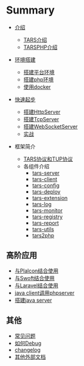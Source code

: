# Summary

* [介绍](README.md)
    * [TARS介绍](Introduction/tars.md)
    * [TARSPHP介绍](Introduction/tarsphp.md)

* [环境搭建]()
    * [搭建平台环境]()
    * [搭建php环境]()
    * [使用docker]()

* [快速起步]()
    * [搭建HttpServer]()
    * [搭建TcpServer]()
    * [搭建WebSocketServer]()
    * [实战]()

* 框架简介
    * [TARS协议和TUP协议](Framework/protocol.md)
    * 各组件介绍
        * [tars-server](Framework/tars-server.md)
        * [tars-client](Framework/tars-client.md)
        * [tars-config](Framework/tars-config.md)
        * [tars-deploy](Framework/tars-deploy.md)
        * [tars-extension](Framework/tars-extension.md)
        * [tars-log](Framework/tars-log.md)
        * [tars-monitor](Framework/tars-monitor.md)
        * [tars-registry](Framework/tars-registry.md)
        * [tars-report](Framework/tars-report.md)
        * [tars-utils](Framework/tars-utils.md)
        * [tars2php](Framework/tars2php.md)

## 高阶应用
* [与Plalcon结合使用]()
* [与Swoft结合使用]()
* [与Laravel结合使用]()
* [java client调用phpserver]()
* [搭建java server]()

## 其他
* [常见问题]()
* [如何Debug]()
* [changelog]()
* [其他外部文档]()